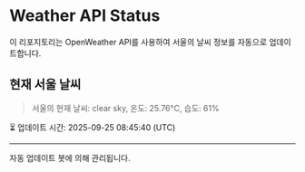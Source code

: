 
# Weather API Status

이 리포지토리는 OpenWeather API를 사용하여 서울의 날씨 정보를 자동으로 업데이트합니다.

## 현재 서울 날씨
> 서울의 현재 날씨: clear sky, 온도: 25.76°C, 습도: 61%

⏳ 업데이트 시간: 2025-09-25 08:45:40 (UTC)

---
자동 업데이트 봇에 의해 관리됩니다.

